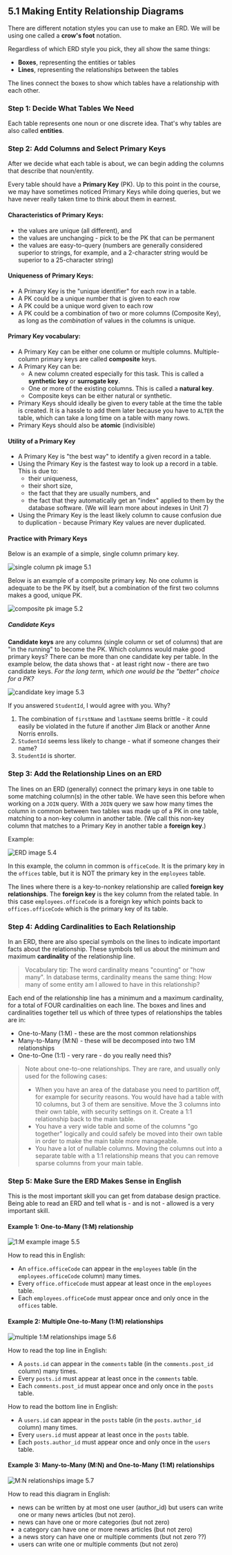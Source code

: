 ## 5.1 Making Entity Relationship Diagrams
There are different notation styles you can use to make an ERD. We will be using one called a **crow's foot** notation.

Regardless of which ERD style you pick, they all show the same things:
* **Boxes**, representing the entities or tables
* **Lines**, representing the relationships between the tables

The lines connect the boxes to show which tables have a relationship with each other. 

### Step 1: Decide What Tables We Need
Each table represents one noun or one discrete idea. That's why tables are also called **entities**.

### Step 2: Add Columns and Select Primary Keys
After we decide what each table is about, we can begin adding the columns that describe that noun/entity.

Every table should have a **Primary Key** (PK). Up to this point in the course, we may have sometimes noticed Primary Keys while doing queries, but we have never really taken time to think about them in earnest.

#### Characteristics of Primary Keys: 
* the values are unique (all different), and
* the values are unchanging - pick to be the PK that can be permanent
* the values are easy-to-query (numbers are generally considered superior to strings, for example, and a 2-character string would be superior to a 25-character string)

#### Uniqueness of Primary Keys:
* A Primary Key is the "unique identifier" for each row in a table. 
* A PK could be a unique number that is given to each row
* A PK could be a unique word given to each row
* A PK could be a combination of two or more columns (Composite Key), as long as the *combination* of values in the columns is unique.

#### Primary Key vocabulary:
* A Primary Key can be either one column or multiple columns. Multiple-column primary keys are called **composite** keys.
* A Primary Key can be:
  * A new column created especially for this task. This is called a **synthetic key** or **surrogate key**.
  * One or more of the existing columns. This is called a **natural key**.
  * Composite keys can be either natural or synthetic.
* Primary Keys should ideally be given to every table at the time the table is created. It is a hassle to add them later because you have to `ALTER` the table, which can take a long time on a table with many rows.
* Primary Keys should also be **atomic** (indivisible) 

#### Utility of a Primary Key
* A Primary Key is "the best way" to identify a given record in a table. 
* Using the Primary Key is the fastest way to look up a record in a table. This is due to:
  * their uniqueness,
  * their short size, 
  * the fact that they are usually numbers, and 
  * the fact that they automatically get an "index" applied to them by the database software. (We will learn more about indexes in Unit 7)
* Using the Primary Key is the least likely column to cause confusion due to duplication - because Primary Key values are never duplicated.

#### Practice with Primary Keys
Below is an example of a simple, single column primary key.

![single column pk image 5.1](https://github.com/megansquire/CSC301Fall2018/blob/master/images/5.1.png)

Below is an example of a composite primary key. No one column is adequate to be the PK by itself, but a combination of the first two columns makes a good, unique PK.

![composite pk image 5.2](https://github.com/megansquire/CSC301Fall2018/blob/master/images/5.2.png)

##### Candidate Keys
**Candidate keys** are any columns (single column or set of columns) that are "in the running" to become the PK. Which columns would make good primary keys? There can be more than one candidate key per table. In the example below, the data shows that - at least right now - there are two candidate keys. *For the long term, which one would be the "better" choice for a PK?*

![candidate key image 5.3](https://github.com/megansquire/CSC301Fall2018/blob/master/images/5.3.png)

If you answered `StudentId`, I would agree with you. Why? 
1. The combination of `firstName` and `lastName` seems brittle - it could easily be violated in the future if another Jim Black or another Anne Norris enrolls. 
1. `StudentId` seems less likely to change - what if someone changes their name?
1. `StudentId` is shorter.

### Step 3: Add the Relationship Lines on an ERD
The lines on an ERD (generally) connect the primary keys in one table to some matching column(s) in the other table. We have seen this before when working on a `JOIN` query. With a `JOIN` query we saw how many times the column in common between two tables was made up of a PK in one table, matching to a non-key column in another table. (We call this non-key column that matches to a Primary Key in another table a **foreign key**.)

Example:

![ERD image 5.4](https://github.com/megansquire/CSC301Fall2018/blob/master/images/5.4.png)

In this example, the column in common is `officeCode`. It is the primary key in the `offices` table, but it is NOT the primary key in the `employees` table. 

The lines where there is a key-to-nonkey relationship are called **foreign key relationships**. The **foreign key** is the key column from the related table. In this case `employees.officeCode` is a foreign key which points back to `offices.officeCode` which is the primary key of its table.

### Step 4: Adding Cardinalities to Each Relationship
In an ERD, there are also special symbols on the lines to indicate important facts about the relationship. These symbols tell us about the minimum and maximum **cardinality** of the relationship line. 

> Vocabulary tip: The word cardinality means "counting" or "how many". In database terms, cardinality means the same thing: How many of some entity am I allowed to have in this relationship?

Each end of the relationship line has a minimum and a maximum cardinality, for a total of FOUR cardinalities on each line. The boxes and lines and cardinalities together tell us which of three types of relationships the tables are in:
* One-to-Many (1:M) - these are the most common relationships
* Many-to-Many (M:N) - these will be decomposed into two 1:M relationships
* One-to-One (1:1) - very rare - do you really need this? 

> Note about one-to-one relationships. They are rare, and usually only used for the following cases:
> * When you have an area of the database you need to partition off, for example for security reasons. You would have had a table with 10 columns, but 3 of them are sensitive. Move the 3 columns into their own table, with security settings on it. Create a 1:1 relationship back to the main table. 
> * You have a very wide table and some of the columns "go together" logically and could safely be moved into their own table in order to make the main table more manageable.
> * You have a lot of nullable columns. Moving the columns out into a separate table with a 1:1 relationship means that you can remove sparse columns from your main table.

### Step 5: Make Sure the ERD Makes Sense in English
This is the most important skill you can get from database design practice. Being able to read an ERD and tell what is - and is not - allowed is a very important skill.

#### Example 1: One-to-Many (1:M) relationship

![1:M example image 5.5](https://github.com/megansquire/CSC301Fall2018/blob/master/images/5.5.png)

How to read this in English: 
* An `office.officeCode` can appear in the `employees` table (in the `employees.officeCode` column) many times. 
* Every `office.officeCode` must appear at least once in the `employees` table.
* Each `employees.officeCode` must appear once and only once in the `offices` table.

#### Example 2: Multiple One-to-Many (1:M) relationships

![multiple 1:M relationships image 5.6](https://github.com/megansquire/CSC301Fall2018/blob/master/images/5.6.png)

How to read the top line in English: 
* A `posts.id` can appear in the `comments` table (in the `comments.post_id` column) many times. 
* Every `posts.id` must appear at least once in the `comments` table.
* Each `comments.post_id` must appear once and only once in the `posts` table.

How to read the bottom line in English: 
* A `users.id` can appear in the `posts` table (in the `posts.author_id` column) many times. 
* Every `users.id` must appear at least once in the `posts` table.
* Each `posts.author_id` must appear once and only once in the `users` table.

#### Example 3: Many-to-Many (M:N) and One-to-Many (1:M) relationships
![M:N relationships image 5.7](https://github.com/megansquire/CSC301Fall2018/blob/master/images/5.7.png)

How to read this diagram in English:
* news can be written by at most one user (author_id) but users can write one or many news articles (but not zero).
* news can have one or more categories (but not zero)
* a category can have one or more news articles (but not zero)
* a news story can have one or multiple comments (but not zero ??)
* users can write one or multiple comments (but not zero)
